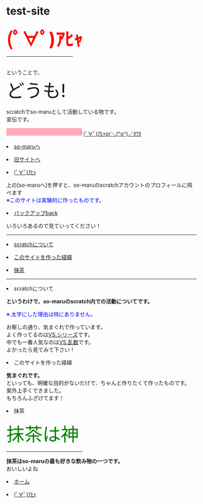 # test-site
<html>
<head>
<title>(ﾟ∀ﾟ)ｱﾋｬso-maruのサイト</title>
</head>
<body>
<b><font size=7 color="red"><strong>(ﾟ∀ﾟ)ｱﾋｬ</strong></b></font><br>
<hr color="blue" width=35% align="left" size="5" noshade="noshade"><br>
ということで、<br>
<font size=7>どうも!</font><br>
<dl>
scratchでso-maruとして活動している物です。<br>
宣伝です。<br>
</dl>
<marquee bgcolor="#ffabbb" width="200">
(ﾟ∀ﾟ)ｱﾋｬso-maruフォロー(ﾟ∀ﾟ)ｱﾋｬ
</marquee>
<u>(ﾟ∀ﾟ)ｱﾋｬor＼(^o^)／ｵﾜﾀ</u><p>
<li><a href="https://scratch.mit.edu/users/so-maru/">so-maruへ</a><p>
<li><a href="./file1.html">旧サイトへ</a><br><p>
<li><a href="./ahya.html">(ﾟ∀ﾟ)ｱﾋｬ</a><br><p>
上の[so-maruへ]を押すと、so-maruのscratchアカウントのプロフィールに飛べます<br>
<font color="blue">※このサイトは実験的に作ったものです。</font><br><p>
<li><a href="./index backup.html">バックアップback</a><br><p>
いろいろあるので見ていってください！<p>
<hr color="black" size="3"><p>
<li><a href="#scratch">scratchについて</a><p>
<li><a href="#pro">このサイトを作った経緯<p>
<li><a href="#mattya">抹茶</a><p>
<hr color="black" size="3"><p>
<li><a name="scratch"></a>scratchについて<p>
<strong>というわけで、so-maruのscratch内での活動についてです。</strong><p>
<font color="blue">※.太字にした理由は特にありません。</font><p>
お察しの通り、気まぐれで作っています。<br>
よく作ってるのは<a href="https://scratch.mit.edu/studios/28704992/">VS.シリーズ</a>です。<br>
中でも一番人気なのは<a href="https://scratch.mit.edu/projects/476269849/">VS.乱数</a>です。<br>
よかったら見てみて下さい！<p>
<li><a name="pro">このサイトを作った経緯</a><p>
<strong>気まぐれです。</strong><br>
といっても、明確な目的がないだけで、ちゃんと作りたくて作ったものです。<br>
案外上手くできました。<br>
もちろんふざけてます！<p>
<li><a name="mattya">抹茶</a><p>
<font size=7 color="green">抹茶は神</font><br>
<hr color="green" width=40% align="left" size="5" noshade="noshade"><p>
<strong>抹茶はso-maruの最も好きな飲み物の一つです。</strong><br>
<kbd>おいしいよね</kbd><p>
<li><a href="./index.html">ホーム</a><br><p>
<li><a href="./test.html">(ﾟ∀ﾟ)ｱﾋｬ</a><p>
</body>
</html>
